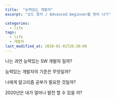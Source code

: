```yaml
---
title:  "능력있는 개발자"
excerpt: "코드 몽키 / Advanced beginner를 벗어 나기"

categories:
  - life
tags:
  - life
  - 개발자
last_modified_at: 2020-01-01T20:30:00
---
```


나는 과연 능력있는 SW 개발자 일까?

능력있는 개발자의 기준은 무엇일까?

나에게 알고리즘 공부가 필요한 것일까?

2020년은 내가 얼마나 발전 할 수 있을 까?
